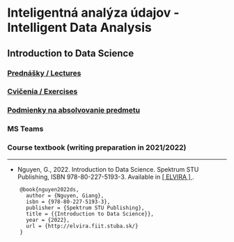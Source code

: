 #  Inteligentná analýza údajov - Intelligent Data Analysis
## Introduction to Data Science

### [Prednášky / Lectures](https://github.com/FIIT-IAU/2021-2022/tree/master/prednasky)

### [Cvičenia / Exercises](https://github.com/FIIT-IAU/2021-2022/tree/master/cvicenia)

### [Podmienky na absolvovanie predmetu](https://github.com/FIIT-IAU/2021-2022/blob/main/rozne/README.md) 

### MS Teams

### Course textbook (writing preparation in 2021/2022)
------------
- Nguyen, G., 2022. Introduction to Data Science. Spektrum STU Publishing, ISBN 978-80-227-5193-3. Available in [ [ ELVIRA ] ](http://elvira.fiit.stuba.sk/).
```
    @book{nguyen2022ds,   
      author = {Nguyen, Giang},  
      isbn = {978-80-227-5193-3},   
      publisher = {Spektrum STU Publishing},  
      title = {{Introduction to Data Science}},  
      year = {2022},
      url = {http://elvira.fiit.stuba.sk/}
    }
```
